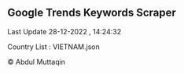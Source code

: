 

## Google Trends Keywords Scraper 
 
Last Update 28-12-2022 , 14:24:32

Country List :
VIETNAM.json



© Abdul Muttaqin 
